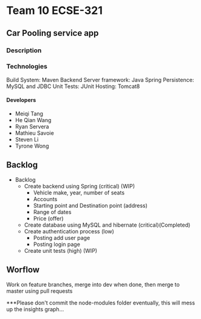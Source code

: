 # Team 10 ECSE-321

## Car Pooling service app

### Description

### Technologies
Build System:               Maven
Backend Server framework:   Java Spring
Persistence:                MySQL and JDBC
Unit Tests:                 JUnit
Hosting:                    Tomcat8

#### Developers 
* Meiqi Tang
* He Qian Wang
* Ryan Servera
* Mathieu Savoie
* Steven Li
* Tyrone Wong

## Backlog
* Backlog <br/>
	* Create backend using Spring (critical) (WIP) <br/>
		* Vehicle make, year, number of seats <br/>
		* Accounts <br/>
		* Starting point and Destination point (address) <br/>
		* Range of dates <br/>
		* Price (offer) <br/>
	* Create database using MySQL and hibernate (critical)(Completed) <br/>
	* Create authentication process (low) <br/>
		* Posting add user page <br/>
		* Posting login page <br/>
	* Create unit tests (high) (WIP)<br/>

## Worflow

Work on feature branches, merge into dev when done, then merge to master using pull requests

***Please don't commit the node-modules folder eventually, this will mess up the insights graph...
